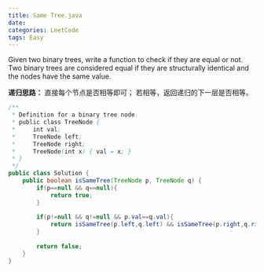 ```yaml
---
title: Same Tree.java
date: 
categories: LeetCode
tags: Easy
---
```

Given two binary trees, write a function to check if they are equal or not.
Two binary trees are considered equal if they are structurally identical and the nodes have the same value.
<!-- more -->
**递归思路：**
直接每个节点是否相等即可；
若相等，返回递归的下一层是否相等。
``` java
/**
 * Definition for a binary tree node.
 * public class TreeNode {
 *     int val;
 *     TreeNode left;
 *     TreeNode right;
 *     TreeNode(int x) { val = x; }
 * }
 */
public class Solution {
    public boolean isSameTree(TreeNode p, TreeNode q) {
        if(p==null && q==null){
            return true;
        }
        
        if(p!=null && q!=null && p.val==q.val){
            return isSameTree(p.left,q.left) && isSameTree(p.right,q.right);
        }
        
        return false;
    }
}
``` 